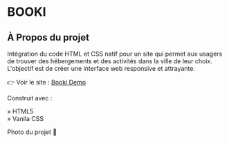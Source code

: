 # BOOKI
## À Propos du projet

Intégration du code HTML et CSS natif pour un site qui permet aux usagers de trouver des hébergements et des activités dans la ville de leur choix. 
L'objectif est de créer une interface web responsive et attrayante.


👉 Voir le site : <a href="https://charlesabj.github.io/booki/">Booki Demo<a/>

Construit avec :

» HTML5 </br>
» Vanila CSS

Photo du projet 📸
